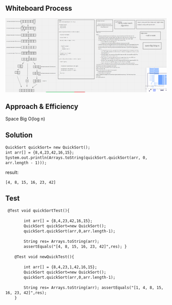 ## Whiteboard Process
<!-- Embedded whiteboard image -->

![](challenge28.PNG)

## Approach & Efficiency
<!-- What approach did you take? Why? What is the Big O space/time for this approach? -->

Space Big O(log n)

## Solution
<!-- Show how to run your code, and examples of it in action -->

```
QuickSort quickSort= new QuickSort();
int arr[] = {8,4,23,42,16,15};
System.out.println(Arrays.toString(quickSort.quickSort(arr, 0, arr.length - 1)));
```
result:
```
[4, 8, 15, 16, 23, 42]
```

## Test
```
 @Test void quickSortTest(){

        int arr[] = {8,4,23,42,16,15};
        QuickSort quickSort=new QuickSort();
        quickSort.quickSort(arr,0,arr.length-1);

        String res= Arrays.toString(arr);
        assertEquals("[4, 8, 15, 16, 23, 42]",res); }

    @Test void newQuickTest(){

        int arr[] = {8,4,23,1,42,16,15};
        QuickSort quickSort=new QuickSort();
        quickSort.quickSort(arr,0,arr.length-1);

        String res= Arrays.toString(arr); assertEquals("[1, 4, 8, 15, 16, 23, 42]",res);
    }
```